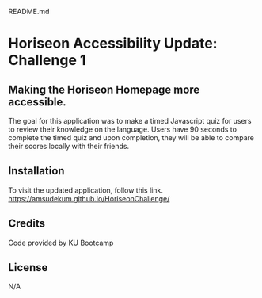 README.md
 
# Horiseon Accessibility Update: Challenge 1
 
## Making the Horiseon Homepage more accessible.
 
The goal for this application was to make a timed Javascript quiz for users to review their knowledge on the language. Users have 90 seconds to complete the timed quiz and upon completion, they will be able to compare their scores locally with their friends.
 
## Installation
 
To visit the updated application, follow this link.
 <https://amsudekum.github.io/HoriseonChallenge/>
  

## Credits
 
Code provided by KU Bootcamp
 
## License
N/A
